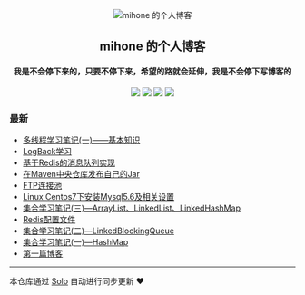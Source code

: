 <p align="center"><img alt="mihone 的个人博客" src="https://i.loli.net/2019/10/10/EefT6CgDu7KHYlO.jpg"></p><h2 align="center">
mihone 的个人博客
</h2>

<h4 align="center">我是不会停下来的，只要不停下来，希望的路就会延伸，我是不会停下写博客的</h4>
<p align="center"><a title="mihone 的个人博客" target="_blank" href="https://github.com/mihone/solo-blog"><img src="https://img.shields.io/github/last-commit/mihone/solo-blog.svg?style=flat-square&color=FF9900"></a>
<a title="GitHub repo size in bytes" target="_blank" href="https://github.com/mihone/solo-blog"><img src="https://img.shields.io/github/repo-size/mihone/solo-blog.svg?style=flat-square"></a>
<a title="Solo Version" target="_blank" href="https://github.com/b3log/solo/releases"><img src="https://img.shields.io/badge/solo-3.6.5-f1e05a.svg?style=flat-square&color=blueviolet"></a>
<a title="Hits" target="_blank" href="https://github.com/b3log/hits"><img src="https://hits.b3log.org/mihone/solo-blog.svg"></a></p>

### 最新

* [多线程学习笔记(一)——基本知识](https://blog.mihone.site/articles/2019/11/07/1573135661855.html)
* [LogBack学习](https://blog.mihone.site/articles/2019/10/23/1571821095257.html)
* [基于Redis的消息队列实现](https://blog.mihone.site/articles/2019/10/10/1570709998541.html)
* [在Maven中央仓库发布自己的Jar](https://blog.mihone.site/articles/2019/10/10/1570709926517.html)
* [FTP连接池](https://blog.mihone.site/articles/2019/10/10/1570709826701.html)
* [Linux Centos7下安装Mysql5.6及相关设置](https://blog.mihone.site/articles/2019/10/10/1570709587797.html)
* [集合学习笔记(三)—ArrayList、LinkedList、LinkedHashMap](https://blog.mihone.site/articles/2019/10/10/1570709218946.html)
* [Redis配置文件](https://blog.mihone.site/articles/2019/10/10/1570708779463.html)
* [集合学习笔记(二)—LinkedBlockingQueue](https://blog.mihone.site/articles/2019/10/10/1570708543427.html)
* [集合学习笔记(一)—HashMap](https://blog.mihone.site/articles/2019/10/10/1570664051457.html)
* [第一篇博客](https://blog.mihone.site/articles/2019/10/10/1570663828106.html)



---

本仓库通过 [Solo](https://github.com/b3log/solo) 自动进行同步更新 ❤️ 